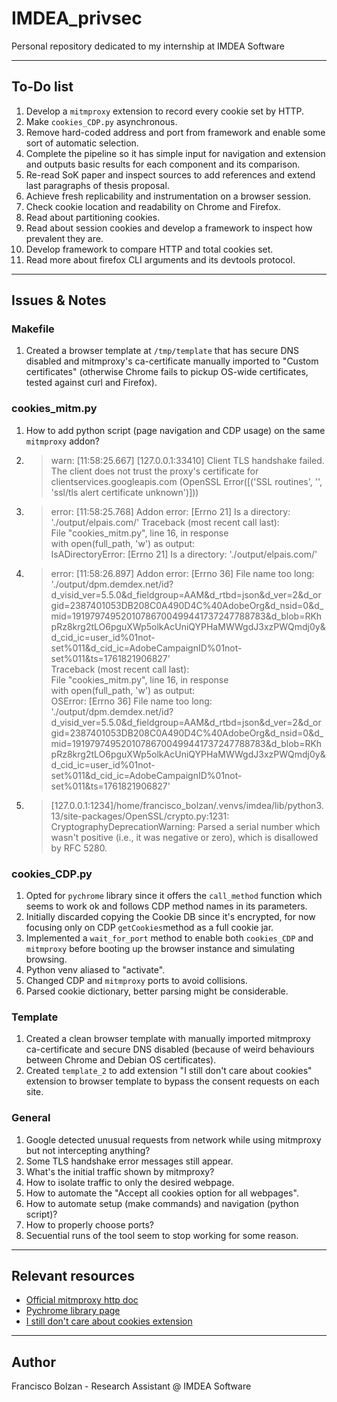 # IMDEA_privsec

Personal repository dedicated to my internship at IMDEA Software

---

## To-Do list

1. Develop a `mitmproxy` extension to record every cookie set by HTTP.
2. Make `cookies_CDP.py` asynchronous.
3. Remove hard-coded address and port from framework and enable some sort of automatic selection.
4. Complete the pipeline so it has simple input for navigation and extension and outputs basic results for each component and its comparison.
5. Re-read SoK paper and inspect sources to add references and extend last paragraphs of thesis proposal.
6. Achieve fresh replicability and instrumentation on a browser session.
7. Check cookie location and readability on Chrome and Firefox.
8. Read about partitioning cookies.
9. Read about session cookies and develop a framework to inspect how prevalent they are.
10. Develop framework to compare HTTP and total cookies set.
11. Read more about firefox CLI arguments and its devtools protocol.

---

## Issues & Notes

### Makefile

1. Created a browser template at `/tmp/template` that has secure DNS disabled and mitmproxy's ca-certificate manually imported to "Custom certificates" (otherwise Chrome fails to pickup OS-wide certificates, tested against curl and Firefox).

### cookies_mitm.py

1. How to add python script (page navigation and CDP usage) on the same `mitmproxy` addon?
2. > warn: [11:58:25.667] [127.0.0.1:33410] Client TLS handshake failed. The client does
not trust the proxy's certificate for clientservices.googleapis.com (OpenSSL Error([('SSL routines', '', 'ssl/tls alert certificate unknown')]))
3. > error: [11:58:25.768] Addon error: [Errno 21] Is a directory:
'./output/elpais.com/'
Traceback (most recent call last): \
File "cookies_mitm.py", line 16, in response \
with open(full_path, 'w') as output: \
IsADirectoryError: [Errno 21] Is a directory: './output/elpais.com/'
4. > error: [11:58:26.897] Addon error: [Errno 36] File name too long: \
'./output/dpm.demdex.net/id?d_visid_ver=5.5.0&d_fieldgroup=AAM&d_rtbd=json&d_ver=2&d_orgid=2387401053DB208C0A490D4C%40AdobeOrg&d_nsid=0&d_mid=19197974952010786700499441737247788783&d_blob=RKhpRz8krg2tLO6pguXWp5olkAcUniQYPHaMWWgdJ3xzPWQmdj0y&d_cid_ic=user_id%01not-set%011&d_cid_ic=AdobeCampaignID%01not-set%011&ts=1761821906827' \
Traceback (most recent call last): \
  File "cookies_mitm.py", line 16, in response \
    with open(full_path, 'w') as output: \
OSError: [Errno 36] File name too long: \
'./output/dpm.demdex.net/id?d_visid_ver=5.5.0&d_fieldgroup=AAM&d_rtbd=json&d_ver=2&d_orgid=2387401053DB208C0A490D4C%40AdobeOrg&d_nsid=0&d_mid=19197974952010786700499441737247788783&d_blob=RKhpRz8krg2tLO6pguXWp5olkAcUniQYPHaMWWgdJ3xzPWQmdj0y&d_cid_ic=user_id%01not-set%011&d_cid_ic=AdobeCampaignID%01not-set%011&ts=1761821906827'
5. > [127.0.0.1:1234]/home/francisco_bolzan/.venvs/imdea/lib/python3.13/site-packages/OpenSSL/crypto.py:1231: CryptographyDeprecationWarning: Parsed a serial number which wasn't positive (i.e., it was negative or zero), which is disallowed by RFC 5280.

### cookies_CDP.py

1. Opted for `pychrome` library since it offers the `call_method` function which seems to work ok and follows CDP method names in its parameters.
2. Initially discarded copying the Cookie DB since it's encrypted, for now focusing only on CDP `getCookies`method as a full cookie jar.
3. Implemented a `wait_for_port` method to enable both `cookies_CDP` and `mitmproxy` before booting up the browser instance and simulating browsing.
4. Python venv aliased to "activate".
5. Changed CDP and `mitmproxy` ports to avoid collisions.
6. Parsed cookie dictionary, better parsing might be considerable.

### Template

1. Created a clean browser template with manually imported mitmproxy ca-certificate and secure DNS disabled (because of weird behaviours between Chrome and Debian OS certificates).
2. Created `template_2` to add extension "I still don't care about cookies" extension to browser template to bypass the consent requests on each site.

### General

1. Google detected unusual requests from network while using mitmproxy but not intercepting anything?
2. Some TLS handshake error messages still appear.
3. What's the initial traffic shown by mitmproxy?
4. How to isolate traffic to only the desired webpage.
5. How to automate the "Accept all cookies option for all webpages".
6. How to automate setup (make commands) and navigation (python script)?
7. How to properly choose ports?
8. Secuential runs of the tool seem to stop working for some reason.

---

## Relevant resources

- [Official mitmproxy http doc](https://docs.mitmproxy.org/stable/api/mitmproxy/http.html)
- [Pychrome library page](https://pypi.org/project/pychrome/)
- [I still don't care about cookies extension](https://chromewebstore.google.com/detail/i-still-dont-care-about-c/edibdbjcniadpccecjdfdjjppcpchdlm)

---

## Author

Francisco Bolzan - Research Assistant @ IMDEA Software
